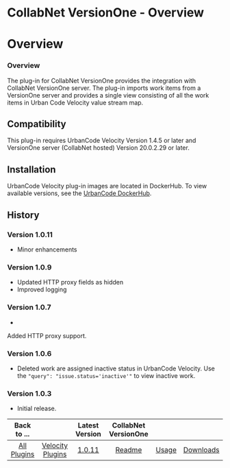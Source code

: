 
CollabNet VersionOne - Overview
===============================

# Overview


### Overview


The plug-in for CollabNet VersionOne provides the integration with CollabNet VersionOne server. The
plug-in imports work items from a VersionOne server and provides a single view consisting of all the work items in Urban
Code Velocity value stream map.

Compatibility
-------------

This plug-in requires UrbanCode Velocity Version 1.4.5
or later and VersionOne server (CollabNet hosted) Version 20.0.2.29 or later.

Installation
------------

UrbanCode
Velocity plug-in images are located in DockerHub. To view available versions, see the [UrbanCode
DockerHub](https://hub.docker.com/r/urbancode/ucv-ext-versionone/tags).

History
-------

### Version 1.0.11

* Minor
enhancements

### Version 1.0.9

* Updated HTTP proxy fields as hidden
* Improved logging

### Version 1.0.7

*
Added HTTP proxy support.

### Version 1.0.6

* Deleted work are assigned inactive status in UrbanCode Velocity. Use
the `"query": "issue.status='inactive'"` to view inactive work.

### Version 1.0.3

* Initial release.


|Back to ...||Latest Version|CollabNet VersionOne |||
| :---: | :---: | :---: | :---: | :---: | :---: |
|[All Plugins](../../index.md)|[Velocity Plugins](../README.md)|[1.0.11](https://raw.githubusercontent.com/UrbanCode/IBM-UCV-PLUGINS/main/files/ucv-ext-versionone/ucv-ext-versionone-1.0.11.tar.zip)|[Readme](README.md)|[Usage](usage.md)|[Downloads](downloads.md)|

